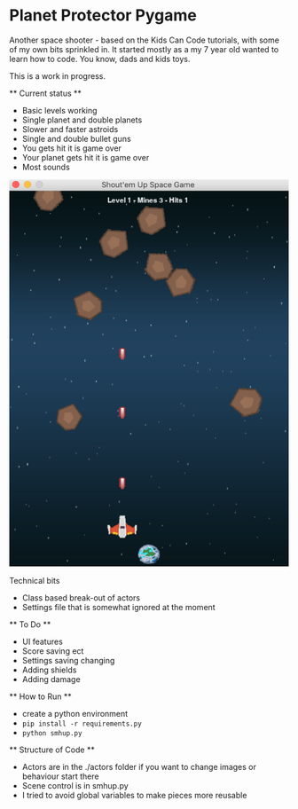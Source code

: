# Planet Protector Pygame

Another space shooter - based on the Kids Can Code tutorials, with some of my own bits sprinkled in. It started mostly as a my 7 year old wanted to learn how to code. You know, dads and kids toys.

This is a work in progress.

** Current status **
* Basic levels working
* Single planet and double planets
* Slower and faster astroids
* Single and double bullet guns
* You gets hit it is game over
* Your planet gets hit it is game over
* Most sounds

![Screen Shot](https://raw.githubusercontent.com/yohanswanepoel/planet_protector_pygame/master/demo/Untitled%202.png)

Technical bits
* Class based break-out of actors
* Settings file that is somewhat ignored at the moment

** To Do **
* UI features
* Score saving ect
* Settings saving changing
* Adding shields
* Adding damage 

** How to Run **
* create a python environment
* `pip install -r requirements.py`
* `python smhup.py`

** Structure of Code **
* Actors are in the ./actors folder if you want to change images or behaviour start there
* Scene control is in smhup.py
* I tried to avoid global variables to make pieces more reusable
